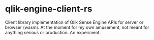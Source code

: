 # qlik-engine-client-rs
Client library implementation of Qlik Sense Engine APIs for server or browser (wasm). At the moment for my own amusement, not meant for anything serious or production. An experiment.
